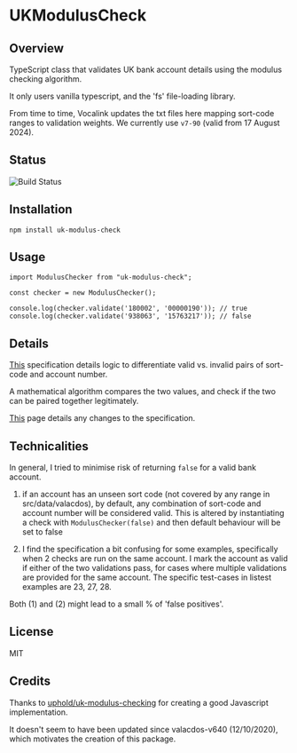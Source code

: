 # UKModulusCheck

## Overview

TypeScript class that validates UK bank account details using the modulus checking algorithm. 

It only users vanilla typescript, and the 'fs' file-loading library. 

From time to time, Vocalink updates the txt files here mapping sort-code ranges to validation weights. We currently use `v7-90` (valid from 17 August 2024). 

## Status

![Build Status](https://github.com/oli5679/uk-modulus-check/actions/workflows/ci.yml/badge.svg)

## Installation

```
npm install uk-modulus-check
```

## Usage


```
import ModulusChecker from "uk-modulus-check";

const checker = new ModulusChecker();

console.log(checker.validate('180002', '00000190')); // true
console.log(checker.validate('938063', '15763217')); // false
```

## Details

[This](https://www.vocalink.com/media/a2febq5m/validating-account-numbers-uk-modulus-checking-v7-90.pdf) specification details logic to differentiate valid vs. invalid pairs of sort-code and account number. 

A mathematical algorithm compares the two values, and check if the two can be paired together legitimately.

[This](https://www.vocalink.com/tools/modulus-checking/) page details any changes to the specification.

## Technicalities

In general, I tried to minimise risk of returning `false` for a valid bank account.

1. if an account has an unseen sort code (not covered by any range in src/data/valacdos), by default, any combination of sort-code and account number will be considered valid. This is altered by instantiating a check with `ModulusChecker(false)` and then default behaviour will be set to false

2. I find the specification a bit confusing for some examples, specifically when 2 checks are run on the same account. I mark the account as valid if either of the two validations pass, for cases where multiple validations are provided for the same account. The specific test-cases in listest examples are 23, 27, 28. 

Both (1) and (2) might lead to a small % of 'false positives'. 

## License

MIT

## Credits

Thanks to [uphold/uk-modulus-checking](https://github.com/uphold/uk-modulus-checking) for creating a good Javascript implementation. 

It doesn't seem to have been updated since valacdos-v640 (12/10/2020), which motivates the creation of this package.




